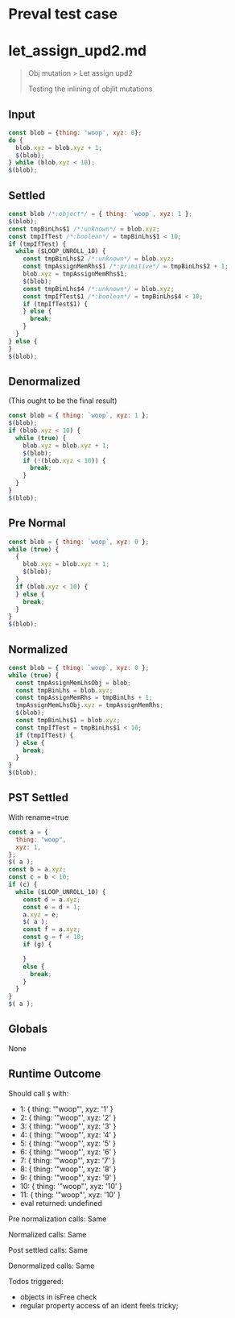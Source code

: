 # Preval test case

# let_assign_upd2.md

> Obj mutation > Let assign upd2
>
> Testing the inlining of objlit mutations

## Input

`````js filename=intro
const blob = {thing: 'woop', xyz: 0};
do {
  blob.xyz = blob.xyz + 1;
  $(blob);
} while (blob.xyz < 10);
$(blob);
`````

## Settled


`````js filename=intro
const blob /*:object*/ = { thing: `woop`, xyz: 1 };
$(blob);
const tmpBinLhs$1 /*:unknown*/ = blob.xyz;
const tmpIfTest /*:boolean*/ = tmpBinLhs$1 < 10;
if (tmpIfTest) {
  while ($LOOP_UNROLL_10) {
    const tmpBinLhs$2 /*:unknown*/ = blob.xyz;
    const tmpAssignMemRhs$1 /*:primitive*/ = tmpBinLhs$2 + 1;
    blob.xyz = tmpAssignMemRhs$1;
    $(blob);
    const tmpBinLhs$4 /*:unknown*/ = blob.xyz;
    const tmpIfTest$1 /*:boolean*/ = tmpBinLhs$4 < 10;
    if (tmpIfTest$1) {
    } else {
      break;
    }
  }
} else {
}
$(blob);
`````

## Denormalized
(This ought to be the final result)

`````js filename=intro
const blob = { thing: `woop`, xyz: 1 };
$(blob);
if (blob.xyz < 10) {
  while (true) {
    blob.xyz = blob.xyz + 1;
    $(blob);
    if (!(blob.xyz < 10)) {
      break;
    }
  }
}
$(blob);
`````

## Pre Normal


`````js filename=intro
const blob = { thing: `woop`, xyz: 0 };
while (true) {
  {
    blob.xyz = blob.xyz + 1;
    $(blob);
  }
  if (blob.xyz < 10) {
  } else {
    break;
  }
}
$(blob);
`````

## Normalized


`````js filename=intro
const blob = { thing: `woop`, xyz: 0 };
while (true) {
  const tmpAssignMemLhsObj = blob;
  const tmpBinLhs = blob.xyz;
  const tmpAssignMemRhs = tmpBinLhs + 1;
  tmpAssignMemLhsObj.xyz = tmpAssignMemRhs;
  $(blob);
  const tmpBinLhs$1 = blob.xyz;
  const tmpIfTest = tmpBinLhs$1 < 10;
  if (tmpIfTest) {
  } else {
    break;
  }
}
$(blob);
`````

## PST Settled
With rename=true

`````js filename=intro
const a = {
  thing: "woop",
  xyz: 1,
};
$( a );
const b = a.xyz;
const c = b < 10;
if (c) {
  while ($LOOP_UNROLL_10) {
    const d = a.xyz;
    const e = d + 1;
    a.xyz = e;
    $( a );
    const f = a.xyz;
    const g = f < 10;
    if (g) {

    }
    else {
      break;
    }
  }
}
$( a );
`````

## Globals

None

## Runtime Outcome

Should call `$` with:
 - 1: { thing: '"woop"', xyz: '1' }
 - 2: { thing: '"woop"', xyz: '2' }
 - 3: { thing: '"woop"', xyz: '3' }
 - 4: { thing: '"woop"', xyz: '4' }
 - 5: { thing: '"woop"', xyz: '5' }
 - 6: { thing: '"woop"', xyz: '6' }
 - 7: { thing: '"woop"', xyz: '7' }
 - 8: { thing: '"woop"', xyz: '8' }
 - 9: { thing: '"woop"', xyz: '9' }
 - 10: { thing: '"woop"', xyz: '10' }
 - 11: { thing: '"woop"', xyz: '10' }
 - eval returned: undefined

Pre normalization calls: Same

Normalized calls: Same

Post settled calls: Same

Denormalized calls: Same

Todos triggered:
- objects in isFree check
- regular property access of an ident feels tricky;